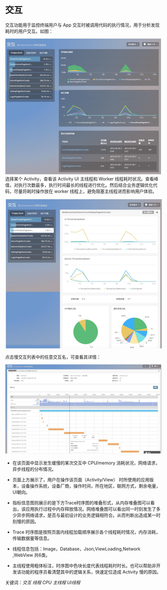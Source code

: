 # 交互

交互功能用于监控终端用户与 App 交互时被调用代码的执行情况，用于分析发现耗时的用户交互。如图：

![交互](1F.jpeg)
选择某个 Activity，查看该 Activity UI 主线程和 Worker 线程耗时状况。查看峰值，对执行次数最多，执行时间最长的线程进行优化。然后结合业务逻辑优化代码，尽量将耗时操作放在 worker 线程上，避免阻塞主线程进而影响用户体验。

![交互](2F.jpeg)

点击慢交互列表中的任意交互名，可查看其详情：

![交互](3F.jpeg)

- 在该页面中显示发生缓慢的某次交互中 CPU/memory 消耗状况，网络请求，异步线程的分布情况。

- 页面上方展示了，用户在操作该页面（Activity/View） 时所使用的应用版本，设备操作系统，设备厂商，操作时间，所在地区，联网方式，剩余电量，UI朝向。

- 指标信息图则展示的是下方Trace时序图的堆叠形式，从内存堆叠图可以看出，该应用执行过程中内存释放情况。网络堆叠图可以看出同一时刻发生了多少异步网络请求，是否与最初设计的业务逻辑相符合。从而判断出造成某一时刻慢的原因。

- Trace 时序图是按照页面内线程加载顺序展示各个线程耗时情况，内存消耗，传输数据量等信息。

- 线程信息包括：Image，Database，Json,ViewLoading,Network ,WebView 共6类。

- 主线程使用粗体标注，时序图中色块长度代表线程耗时时长。也可以帮助非开发该功能的程序员看清楚其中的逻辑关系，快速定位造成 Activity 慢的原因。


关键词：*交互 线程 CPU 主线程 UI线程*